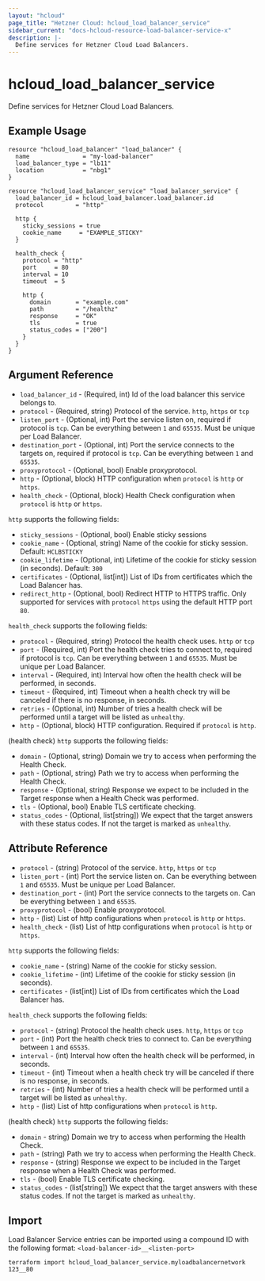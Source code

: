 ```yaml
---
layout: "hcloud"
page_title: "Hetzner Cloud: hcloud_load_balancer_service"
sidebar_current: "docs-hcloud-resource-load-balancer-service-x"
description: |-
  Define services for Hetzner Cloud Load Balancers.
---
```


# hcloud_load_balancer_service

Define services for Hetzner Cloud Load Balancers.

## Example Usage

```hcl
resource "hcloud_load_balancer" "load_balancer" {
  name               = "my-load-balancer"
  load_balancer_type = "lb11"
  location           = "nbg1"
}

resource "hcloud_load_balancer_service" "load_balancer_service" {
  load_balancer_id = hcloud_load_balancer.load_balancer.id
  protocol         = "http"

  http {
    sticky_sessions = true
    cookie_name     = "EXAMPLE_STICKY"
  }

  health_check {
    protocol = "http"
    port     = 80
    interval = 10
    timeout  = 5

    http {
      domain       = "example.com"
      path         = "/healthz"
      response     = "OK"
      tls          = true
      status_codes = ["200"]
    }
  }
}
```

## Argument Reference

- `load_balancer_id` - (Required, int) Id of the load balancer this service belongs to.
- `protocol` - (Required, string) Protocol of the service. `http`, `https` or `tcp`
- `listen_port` - (Optional, int) Port the service listen on, required if protocol is `tcp`. Can be everything between `1` and `65535`. Must be unique per Load Balancer.
- `destination_port` - (Optional, int) Port the service connects to the targets on, required if protocol is `tcp`. Can be everything between `1` and `65535`.
- `proxyprotocol` - (Optional, bool) Enable proxyprotocol.
- `http` - (Optional, block) HTTP configuration when `protocol` is `http` or `https`.
- `health_check` - (Optional, block) Health Check configuration when `protocol` is `http` or `https`.

`http` supports the following fields:

- `sticky_sessions` - (Optional, bool) Enable sticky sessions
- `cookie_name` - (Optional, string) Name of the cookie for sticky session. Default: `HCLBSTICKY`
- `cookie_lifetime` - (Optional, int) Lifetime of the cookie for sticky session (in seconds). Default: `300`
- `certificates` - (Optional, list[int]) List of IDs from certificates which the Load Balancer has.
- `redirect_http` - (Optional, bool) Redirect HTTP to HTTPS traffic. Only supported for services with `protocol` `https` using the default HTTP port `80`.

`health_check` supports the following fields:

- `protocol` - (Required, string) Protocol the health check uses. `http` or `tcp`
- `port` - (Required, int) Port the health check tries to connect to, required if protocol is `tcp`. Can be everything between `1` and `65535`. Must be unique per Load Balancer.
- `interval` - (Required, int) Interval how often the health check will be performed, in seconds.
- `timeout` - (Required, int) Timeout when a health check try will be canceled if there is no response, in seconds.
- `retries` - (Optional, int) Number of tries a health check will be performed until a target will be listed as `unhealthy`.
- `http` - (Optional, block) HTTP configuration. Required if `protocol` is `http`.

(health check) `http` supports the following fields:

- `domain` - (Optional, string) Domain we try to access when performing the Health Check.
- `path` - (Optional, string) Path we try to access when performing the Health Check.
- `response` - (Optional, string) Response we expect to be included in the Target response when a Health Check was performed.
- `tls` - (Optional, bool) Enable TLS certificate checking.
- `status_codes` - (Optional, list[string]) We expect that the target answers with these status codes. If not the target is marked as `unhealthy`.

## Attribute Reference

- `protocol` - (string) Protocol of the service. `http`, `https` or `tcp`
- `listen_port` - (int) Port the service listen on. Can be everything between `1` and `65535`. Must be unique per Load Balancer.
- `destination_port` - (int) Port the service connects to the targets on. Can be everything between `1` and `65535`.
- `proxyprotocol` - (bool) Enable proxyprotocol.
- `http` - (list) List of http configurations when `protocol` is `http` or `https`.
- `health_check` - (list) List of http configurations when `protocol` is `http` or `https`.

`http` supports the following fields:

- `cookie_name` - (string) Name of the cookie for sticky session.
- `cookie_lifetime` - (int) Lifetime of the cookie for sticky session (in seconds).
- `certificates` - (list[int]) List of IDs from certificates which the Load Balancer has.

`health_check` supports the following fields:

- `protocol` - (string) Protocol the health check uses. `http`, `https` or `tcp`
- `port` - (int) Port the health check tries to connect to. Can be everything between `1` and `65535`.
- `interval` - (int) Interval how often the health check will be performed, in seconds.
- `timeout` - (int) Timeout when a health check try will be canceled if there is no response, in seconds.
- `retries` - (int) Number of tries a health check will be performed until a target will be listed as `unhealthy`.
- `http` - (list) List of http configurations when `protocol` is `http`.

(health check) `http` supports the following fields:

- `domain` - string) Domain we try to access when performing the Health Check.
- `path` - (string) Path we try to access when performing the Health Check.
- `response` - (string) Response we expect to be included in the Target response when a Health Check was performed.
- `tls` - (bool) Enable TLS certificate checking.
- `status_codes` - (list[string]) We expect that the target answers with these status codes. If not the target is marked as `unhealthy`.

## Import

Load Balancer Service entries can be imported using a compound ID with the following format:
`<load-balancer-id>__<listen-port>`

```
terraform import hcloud_load_balancer_service.myloadbalancernetwork 123__80
```
